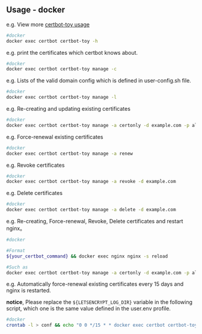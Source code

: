 ## Usage - docker

e.g. View more [certbot-toy usage](../../scripts/docker/docs/help/manage.txt)

```sh
#docker
docker exec certbot certbot-toy -h
```

e.g. print the certificates which certbot knows about.

```sh
#docker
docker exec certbot certbot-toy manage -c
```

e.g. Lists of the valid domain config which is defined in user-config.sh file.

```sh
#docker
docker exec certbot certbot-toy manage -l
```

e.g. Re-creating and updating existing certificates

```sh
#docker
docker exec certbot certbot-toy manage -a certonly -d example.com -p aliyun
```

e.g. Force-renewal existing certificates

```sh
#docker
docker exec certbot certbot-toy manage -a renew
```

e.g. Revoke certificates

```sh
#docker
docker exec certbot certbot-toy manage -a revoke -d example.com
```

e.g. Delete certificates

```sh
#docker
docker exec certbot certbot-toy manage -a delete -d example.com
```

e.g. Re-creating, Force-renewal, Revoke, Delete certificates and restart nginx。
```sh
#docker

#Format
${your_certbot_command} && docker exec nginx nginx -s reload

#Such as
docker exec certbot certbot-toy manage -a certonly -d example.com -p aliyun && docker exec nginx nginx -s reload
```

e.g. Automatically force-renewal existing certificates every 15 days and nginx is restarted.

**notice**, Please replace the `${LETSENCRYPT_LOG_DIR}` variable in the following script, which one is the same value defined in the user.env profile.

```sh
#docker
crontab -l > conf && echo "0 0 */15 * * docker exec certbot certbot-toy manage -a certonly renew  >> ${LETSENCRYPT_LOG_DIR}cron.log 2>&1 && docker exec nginx nginx -s reload" >> conf && crontab conf && rm -f conf
```